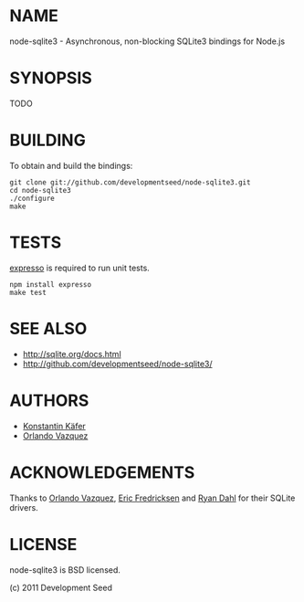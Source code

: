 # NAME

node-sqlite3 - Asynchronous, non-blocking SQLite3 bindings for Node.js

# SYNOPSIS

TODO

# BUILDING

To obtain and build the bindings:

    git clone git://github.com/developmentseed/node-sqlite3.git
    cd node-sqlite3
    ./configure
    make

# TESTS

[expresso](https://github.com/visionmedia/expresso) is required to run unit tests. 

    npm install expresso
    make test

# SEE ALSO

* http://sqlite.org/docs.html
* http://github.com/developmentseed/node-sqlite3/

# AUTHORS

* [Konstantin Käfer](https://github.com/kkaefer)
* [Orlando Vazquez](https://github.com/orlandov)

# ACKNOWLEDGEMENTS

Thanks to [Orlando Vazquez](https://github.com/orlandov),
[Eric Fredricksen](https://github.com/grumdrig) and
[Ryan Dahl](https://github.com/ry) for their SQLite drivers.


# LICENSE

node-sqlite3 is BSD licensed.

(c) 2011 Development Seed
